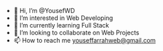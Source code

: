 - 👋 Hi, I’m @YousefWD
- 👀 I’m interested in Web Developing
- 🌱 I’m currently learning Full Stack
- 💞️ I’m looking to collaborate on Web Projects
- 📫 How to reach me youseffarrahweb@gmail.com

<!---
YousefWD/YousefWD is a ✨ special ✨ repository because its `README.md` (this file) appears on your GitHub profile.
You can click the Preview link to take a look at your changes.
--->


